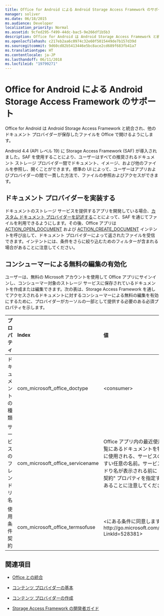 ```yaml
---
title: Office for Android による Android Storage Access Framework のサポート
manager: soliver
ms.date: 06/18/2015
ms.audience: Developer
localization_priority: Normal
ms.assetid: 9cfed295-f499-44dc-bac5-9e266df1b5b3
description: Office for Android は Android Storage Access Framework と統合され、他のドキュメント プロバイダーが保存したファイルを Office で開けるようにします。
ms.openlocfilehash: c217eb2aa6c0974c32e60f5015449de7b157d39d
ms.sourcegitcommit: 9d60cd82b5413446e5bc8ace2cd689f683fb41a7
ms.translationtype: HT
ms.contentlocale: ja-JP
ms.lasthandoff: 06/11/2018
ms.locfileid: "19799271"
---
```

# <a name="office-for-android-support-for-the-android-storage-access-framework"></a>Office for Android による Android Storage Access Framework のサポート

Office for Android は Android Storage Access Framework と統合され、他のドキュメント プロバイダーが保存したファイルを Office で開けるようにします。
  
Android 4.4 (API レベル 19) に Storage Access Framework (SAF) が導入されました。SAF を使用することにより、ユーザーはすべての推奨されるドキュメント ストレージ プロバイダー間でドキュメント、イメージ、および他のファイルを参照し、開くことができます。標準の UI によって、ユーザーはアプリおよびプロバイダーの間で一貫した方法で、ファイルの参照およびアクセスができます。
  
## <a name="implement-a-document-provider"></a>ドキュメント プロバイダーを実装する

ドキュメントのストレージ サービスを提供するアプリを開発している場合、[カスタム ドキュメント プロバイダーを記述する](https://developer.android.com/guide/topics/providers/document-provider.html)ことによって、SAF を通じてファイルを利用できるようにします。その後、Office アプリは [ACTION_OPEN_DOCUMENT](https://developer.android.com/reference/android/content/Intent.html) および [ACTION_CREATE_DOCUMENT](https://developer.android.com/reference/android/content/Intent.html) インテントを呼び出して、ドキュメント プロバイダーによって返されたファイルを受信できます。インテントには、条件をさらに絞り込むためのフィルターが含まれる場合があることに注意してください。 
  
## <a name="enable-free-consumer-edits"></a>コンシューマーによる無料の編集の有効化

ユーザーは、無料の Microsoft アカウントを使用して Office アプリにサインインし、コンシューマー対象のストレージ サービスに保存されているドキュメントを作成または編集できます。次の表は、Storage Access Framework を通してアクセスされるドキュメントに対するコンシューマーによる無料の編集を有効にするために、プロバイダーがカーソルの一部として提供する必要のある必須プロパティを示します。
  
|**プロパティ**|**Index**|**値**|
|:-----|:-----|:-----|
|ドキュメントの種類  <br/> |com_microsoft_office_doctype  <br/> |\<consumer\>  <br/> |
|サービスのフレンドリ名  <br/> |com_microsoft_office_servicename  <br/> |Office アプリ内の最近使用した一覧にあるドキュメントを特定するのに使用される、サービスのわかりやすい任意の名前。サービスのフレンドり名が表示される前に "使用条件契約" プロパティを指定する必要があることに注意してください。  <br/> |
|使用条件契約  <br/> |com_microsoft_office_termsofuse  <br/> |\<にある条件に同意しますhttp://go.microsoft.com/fwlink/p/?LinkId=528381\>  <br/> |
   
## <a name="see-also"></a>関連項目
<a name="bk_addresources"> </a>

- [Office との統合](integrate-with-office.md)
    
- [コンテンツ プロバイダーの基本](hhttps://developer.android.com/guide/topics/providers/content-provider-basics.html)
    
- [コンテンツ プロバイダーの作成](https://developer.android.com/guide/topics/providers/content-provider-creating.html)
    
- [Storage Access Framework の開発者ガイド](https://developer.android.com/guide/topics/providers/document-provider.html)
    

